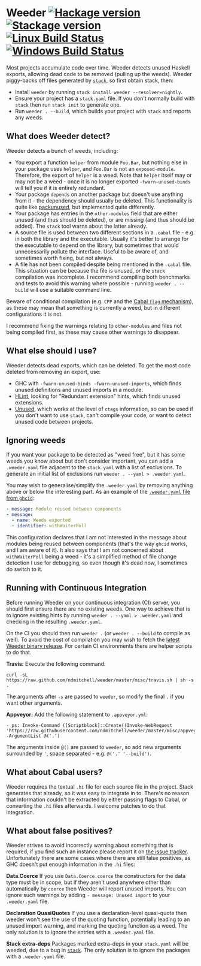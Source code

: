 # Weeder [![Hackage version](https://img.shields.io/hackage/v/weeder.svg?label=Hackage)](https://hackage.haskell.org/package/weeder) [![Stackage version](https://www.stackage.org/package/weeder/badge/lts?label=Stackage)](https://www.stackage.org/package/weeder) [![Linux Build Status](https://img.shields.io/travis/ndmitchell/weeder.svg?label=Linux%20build)](https://travis-ci.org/ndmitchell/weeder) [![Windows Build Status](https://img.shields.io/appveyor/ci/ndmitchell/weeder.svg?label=Windows%20build)](https://ci.appveyor.com/project/ndmitchell/weeder)

Most projects accumulate code over time. Weeder detects unused Haskell exports, allowing dead code to be removed (pulling up the weeds). Weeder piggy-backs off files generated by [`stack`](https://www.haskellstack.org), so first obtain stack, then:

* Install `weeder` by running `stack install weeder --resolver=nightly`.
* Ensure your project has a `stack.yaml` file. If you don't normally build with `stack` then run `stack init` to generate one.
* Run `weeder . --build`, which builds your project with `stack` and reports any weeds.

## What does Weeder detect?

Weeder detects a bunch of weeds, including:

* You export a function `helper` from module `Foo.Bar`, but nothing else in your package uses `helper`, and `Foo.Bar` is not an `exposed-module`. Therefore, the export of `helper` is a weed. Note that `helper` itself may or may not be a weed - once it is no longer exported `-fwarn-unused-binds` will tell you if it is entirely redundant.
* Your package `depends` on another package but doesn't use anything from it - the dependency should usually be deleted. This functionality is quite like [packunused](https://hackage.haskell.org/package/packunused), but implemented quite differently.
* Your package has entries in the `other-modules` field that are either unused (and thus should be deleted), or are missing (and thus should be added). The `stack` tool warns about the latter already.
* A source file is used between two different sections in a `.cabal` file - e.g. in both the library and the executable. Usually it's better to arrange for the executable to depend on the library, but sometimes that would unnecessarily pollute the interface. Useful to be aware of, and sometimes worth fixing, but not always.
* A file has not been compiled despite being mentioned in the `.cabal` file. This situation can be because the file is unused, or the `stack` compilation was incomplete. I recommend compiling both benchmarks and tests to avoid this warning where possible - running `weeder . --build` will use a suitable command line.

Beware of conditional compilation (e.g. `CPP` and the [Cabal `flag` mechanism](https://www.haskell.org/cabal/users-guide/developing-packages.html#configurations)), as these may mean that something is currently a weed, but in different configurations it is not.

I recommend fixing the warnings relating to `other-modules` and files not being compiled first, as these may cause other warnings to disappear.

## What else should I use?

Weeder detects dead exports, which can be deleted. To get the most code deleted from removing an export, use:

* GHC with `-fwarn-unused-binds -fwarn-unused-imports`, which finds unused definitions and unused imports in a module.
* [HLint](https://github.com/ndmitchell/hlint#readme), looking for "Redundant extension" hints, which finds unused extensions.
* [Unused](https://github.com/joshuaclayton/unused), which works at the level of `ctags` information, so can be used if you don't want to use `stack`, can't compile your code, or want to detect unused code between projects.

## Ignoring weeds

If you want your package to be detected as "weed free", but it has some weeds you know about but don't consider important, you can add a `.weeder.yaml` file adjacent to the `stack.yaml` with a list of exclusions. To generate an initial list of exclusions run `weeder . --yaml > .weeder.yaml`.

You may wish to generalise/simplify the `.weeder.yaml` by removing anything above or below the interesting part. As an example of the [`.weeder.yaml` file from `ghcid`](https://github.com/ndmitchell/ghcid/blob/master/.weeder.yaml):

```yaml
- message: Module reused between components
- message:
  - name: Weeds exported
  - identifier: withWaiterPoll
```

This configuration declares that I am not interested in the message about modules being reused between components (that's the way `ghcid` works, and I am aware of it). It also says that I am not concerned about `withWaiterPoll` being a weed - it's a simplified method of file change detection I use for debugging, so even though it's dead now, I sometimes do switch to it.

## Running with Continuous Integration

Before running Weeder on your continuous integration (CI) server, you should first ensure there are no existing weeds. One way to achieve that is to ignore existing hints by running `weeder . --yaml > .weeder.yaml` and checking in the resulting `.weeder.yaml`.

On the CI you should then run `weeder .` (or `weeder . --build` to compile as well). To avoid the cost of compilation you may wish to fetch the [latest Weeder binary release](https://github.com/ndmitchell/weeder/releases/latest). For certain CI environments there are helper scripts to do that.

**Travis:** Execute the following command:

    curl -sL https://raw.github.com/ndmitchell/weeder/master/misc/travis.sh | sh -s .

The arguments after `-s` are passed to `weeder`, so modify the final `.` if you want other arguments.

**Appveyor:** Add the following statement to `.appveyor.yml`:

    - ps: Invoke-Command ([Scriptblock]::Create((Invoke-WebRequest 'https://raw.githubusercontent.com/ndmitchell/weeder/master/misc/appveyor.ps1').Content)) -ArgumentList @('.')

The arguments inside `@()` are passed to `weeder`, so add new arguments surrounded by `'`, space separated - e.g. `@('.' '--build')`.

## What about Cabal users?

Weeder requires the textual `.hi` file for each source file in the project. Stack generates that already, so it was easy to integrate in to. There's no reason that information couldn't be extracted by either passing flags to Cabal, or converting the `.hi` files afterwards. I welcome patches to do that integration.

## What about false positives?

Weeder strives to avoid incorrectly warning about something that is required, if you find such an instance please report it on [the issue tracker](https://github.com/ndmitchell/weeder/issues). Unfortunately there are some cases where there are still false positives, as GHC doesn't put enough information in the `.hi` files:

**Data.Coerce** If you use `Data.Coerce.coerce` the constructors for the data type must be in scope, but if they aren't used anywhere other than automatically by `coerce` then Weeder will report unused imports. You can ignore such warnings by adding `- message: Unused import` to your `.weeder.yaml` file.

**Declaration QuasiQuotes** If you use a declaration-level quasi-quote then weeder won't see the use of the quoting function, potentially leading to an unused import warning, and marking the quoting function as a weed. The only solution is to ignore the entries with a `.weeder.yaml` file.

**Stack extra-deps** Packages marked extra-deps in your `stack.yaml` will be weeded, due to a bug in [`stack`](https://github.com/commercialhaskell/stack/issues/3258). The only solution is to ignore the packages with a `.weeder.yaml` file.
